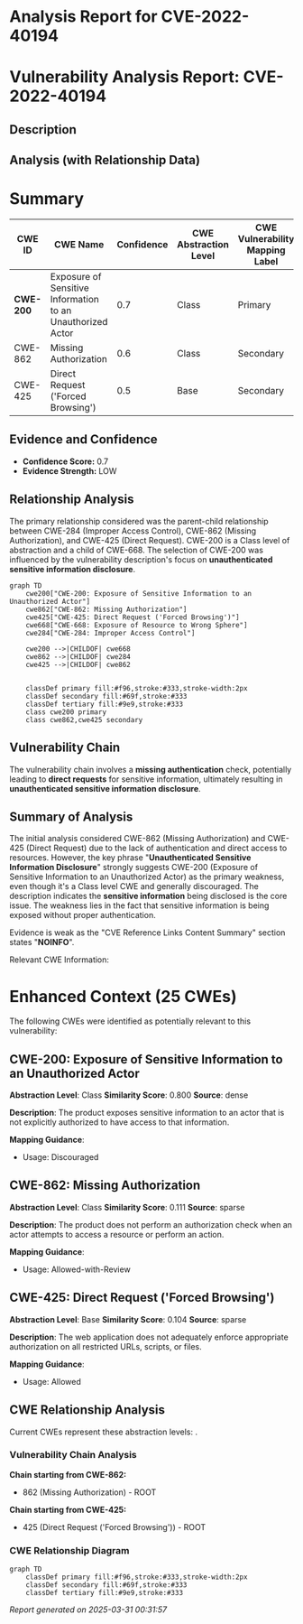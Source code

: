 # Analysis Report for CVE-2022-40194

# Vulnerability Analysis Report: CVE-2022-40194

## Description



## Analysis (with Relationship Data)

# Summary
| CWE ID | CWE Name | Confidence | CWE Abstraction Level | CWE Vulnerability Mapping Label | CWE-Vulnerability Mapping Notes |
|---|---|---|---|---|---|
| **CWE-200** | Exposure of Sensitive Information to an Unauthorized Actor | 0.7 | Class | Primary | Discouraged |
| CWE-862 | Missing Authorization | 0.6 | Class | Secondary | Allowed-with-Review |
| CWE-425 | Direct Request ('Forced Browsing') | 0.5 | Base | Secondary | Allowed |

## Evidence and Confidence

*   **Confidence Score:** 0.7
*   **Evidence Strength:** LOW

## Relationship Analysis
The primary relationship considered was the parent-child relationship between CWE-284 (Improper Access Control), CWE-862 (Missing Authorization), and CWE-425 (Direct Request). CWE-200 is a Class level of abstraction and a child of CWE-668. The selection of CWE-200 was influenced by the vulnerability description's focus on **unauthenticated sensitive information disclosure**.

```mermaid
graph TD
    cwe200["CWE-200: Exposure of Sensitive Information to an Unauthorized Actor"]
    cwe862["CWE-862: Missing Authorization"]
    cwe425["CWE-425: Direct Request ('Forced Browsing')"]
    cwe668["CWE-668: Exposure of Resource to Wrong Sphere"]
    cwe284["CWE-284: Improper Access Control"]
    
    cwe200 -->|CHILDOF| cwe668
    cwe862 -->|CHILDOF| cwe284
    cwe425 -->|CHILDOF| cwe862

    
    classDef primary fill:#f96,stroke:#333,stroke-width:2px
    classDef secondary fill:#69f,stroke:#333
    classDef tertiary fill:#9e9,stroke:#333
    class cwe200 primary
    class cwe862,cwe425 secondary
```

## Vulnerability Chain
The vulnerability chain involves a **missing authentication** check, potentially leading to **direct requests** for sensitive information, ultimately resulting in **unauthenticated sensitive information disclosure**.

## Summary of Analysis
The initial analysis considered CWE-862 (Missing Authorization) and CWE-425 (Direct Request) due to the lack of authentication and direct access to resources. However, the key phrase "**Unauthenticated Sensitive Information Disclosure**" strongly suggests CWE-200 (Exposure of Sensitive Information to an Unauthorized Actor) as the primary weakness, even though it's a Class level CWE and generally discouraged. The description indicates the **sensitive information** being disclosed is the core issue. The weakness lies in the fact that sensitive information is being exposed without proper authentication.

Evidence is weak as the "CVE Reference Links Content Summary" section states "**NOINFO**".

Relevant CWE Information:

# Enhanced Context (25 CWEs)
The following CWEs were identified as potentially relevant to this vulnerability:

## CWE-200: Exposure of Sensitive Information to an Unauthorized Actor
**Abstraction Level**: Class
**Similarity Score**: 0.800
**Source**: dense

**Description**:
The product exposes sensitive information to an actor that is not explicitly authorized to have access to that information.

**Mapping Guidance**:
- Usage: Discouraged

## CWE-862: Missing Authorization
**Abstraction Level**: Class
**Similarity Score**: 0.111
**Source**: sparse

**Description**:
The product does not perform an authorization check when an actor attempts to access a resource or perform an action.

**Mapping Guidance**:
- Usage: Allowed-with-Review

## CWE-425: Direct Request ('Forced Browsing')
**Abstraction Level**: Base
**Similarity Score**: 0.104
**Source**: sparse

**Description**:
The web application does not adequately enforce appropriate authorization on all restricted URLs, scripts, or files.

**Mapping Guidance**:
- Usage: Allowed


## CWE Relationship Analysis

Current CWEs represent these abstraction levels: .


### Vulnerability Chain Analysis

**Chain starting from CWE-862:**
- 862 (Missing Authorization) - ROOT


**Chain starting from CWE-425:**
- 425 (Direct Request ('Forced Browsing')) - ROOT



### CWE Relationship Diagram

```mermaid
graph TD
    classDef primary fill:#f96,stroke:#333,stroke-width:2px
    classDef secondary fill:#69f,stroke:#333
    classDef tertiary fill:#9e9,stroke:#333
```



*Report generated on 2025-03-31 00:31:57*
